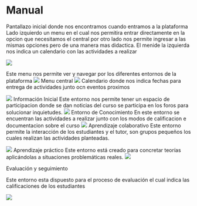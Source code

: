 # Manual

Pantallazo inicial donde nos encontramos cuando entramos a la plataforma
Lado izquierdo un menu en el cual nos permitira entrar directamente en la opcion que necesitamos el central por otro lado nos permite ingresar a las mismas opciones pero de una manera mas didactica.
El menide la izquierda nos indica un calendario con las actividades a realizar

![](1.png)


Este menu nos permite ver y navegar por los diferentes entornos de la plataforma
![](2.png)
Menu central
![](3.png)
Calendario donde nos indica fechas para entrega de actividades junto ocn eventos proximos

![](4.png)
Información Inicial
Este entorno nos permite  tener un espacio de participacion donde se dan noticias del curso se participa en los foros para solucionar inquietudes.
![](5.png)
Entorno de Conocimiento
En este entorno se encuentran las actividades a realizar junto con los modos de calificacion e documentacion sobre el curso
![](6.png)
Aprendizaje colaborativo
Este entorno permite la interacción de los estudiantes y el tutor, son grupos pequeños los cuales realizan las actividades planteadas. 


![](9.png)
Aprendizaje práctico
Este entorno está creado para concretar teorías aplicándolas a situaciones problemáticas reales. 
![](7.png)

Evaluación y seguimiento

Este entorno esta dispuesto para el proceso de evaluación el cual indica las calificaciones de los estudiantes 



![](8.png)
